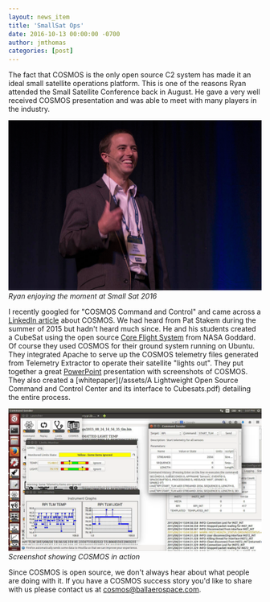 ```yaml
---
layout: news_item
title: 'SmallSat Ops'
date: 2016-10-13 00:00:00 -0700
author: jmthomas
categories: [post]
---
```


The fact that COSMOS is the only open source C2 system has made it an ideal small satellite operations platform. This is one of the reasons Ryan attended the Small Satellite Conference back in August. He gave a very well received COSMOS presentation and was able to meet with many players in the industry.

![Ryan at SmallSat](/img/2016_10_13_ryan_smallsat.png)
*Ryan enjoying the moment at Small Sat 2016*

I recently googled for "COSMOS Command and Control" and came across a [LinkedIn article](https://www.linkedin.com/pulse/cosmos-lightweight-command-control-system-cubesats-richard-ibbotson) about COSMOS. We had heard from Pat Stakem during the summer of 2015 but hadn't heard much since. He and his students created a CubeSat using the open source [Core Flight System](https://cfs.gsfc.nasa.gov/) from NASA Goddard. Of course they used COSMOS for their ground system running on Ubuntu. They integrated Apache to serve up the COSMOS telemetry files generated from Telemetry Extractor to operate their satellite "lights out". They put together a great [PowerPoint](/assets/Stakem-etal-FSW-15.pdf) presentation with screenshots of COSMOS. They also created a [whitepaper](/assets/A Lightweight Open Source Command and Control Center and its interface to Cubesats.pdf) detailing the entire process.

![Stakem Screenshot](/img/2016_10_13_stakem_screenshot.png)
*Screenshot showing COSMOS in action*

Since COSMOS is open source, we don't always hear about what people are doing with it. If you have a COSMOS success story you'd like to share with us please contact us at <cosmos@ballaerospace.com>.
